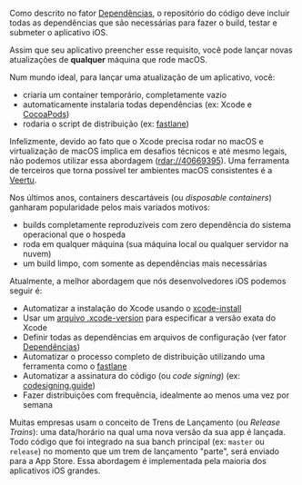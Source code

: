 Como descrito no fator [Dependências](/dependencies), o repositório do código deve incluir todas as dependências que são necessárias para fazer o build, testar e submeter o aplicativo iOS.

Assim que seu aplicativo preencher esse requisito, você pode lançar novas atualizações de **qualquer** máquina que rode macOS.

Num mundo ideal, para lançar uma atualização de um aplicativo, você:

- criaria um container temporário, completamente vazio
- automaticamente instalaria todas dependências (ex: Xcode e [CocoaPods](https://cocoapods.org))
- rodaria o script de distribuição (ex: [fastlane](https://fastlane.tools))

Infelizmente, devido ao fato que o Xcode precisa rodar no macOS e virtualização de macOS implica em desafios técnicos e até mesmo legais, não podemos utilizar essa abordagem ([rdar://40669395](https://openradar.appspot.com/radar?id=4929082424819712)). Uma ferramenta de terceiros que torna possível ter ambientes macOS consistentes é a [Veertu](https://veertu.com/).

Nos últimos anos, containers descartáveis (ou _disposable containers_) ganharam popularidade pelos mais variados motivos:

- builds completamente reproduzíveis com zero dependência do sistema operacional que o hospeda
- roda em qualquer máquina (sua máquina local ou qualquer servidor na nuvem)
- um build limpo, com somente as dependências mais necessárias

Atualmente, a melhor abordagem que nós desenvolvedores iOS podemos seguir é:

- Automatizar a instalação do Xcode usando o [xcode-install](https://github.com/krausefx/xcode-install)
- Usar um [arquivo .xcode-version](https://github.com/fastlane/ci/blob/master/docs/xcode-version.md) para especificar a versão exata do Xcode
- Definir todas as dependências em arquivos de configuração (ver fator [Dependências](/dependencies))
- Automatizar o processo completo de distribuição utilizando uma ferramenta como o [fastlane](https://fastlane.tools)
- Automatizar a assinatura do código (ou _code signing_) (ex: [codesigning.guide](https://codesigning.guide))
- Fazer distribuições com frequência, idealmente ao menos uma vez por semana

Muitas empresas usam o conceito de Trens de Lançamento (ou _Release Trains_): uma data/horário na qual uma nova versão da sua app é lançada. Todo código que foi integrado na sua banch principal (ex: `master` ou `release`) no momento que um trem de lançamento "parte", será enviado para a App Store. Essa abordagem é implementada pela maioria dos aplicativos iOS grandes.